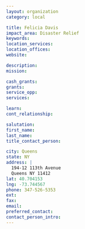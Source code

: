 ```yaml
---
layout: organization
category: local

title: Felicia Davis
impact_area: Disaster Relief
keywords: 
location_services: 
location_offices: 
website: 

description: 
mission: 

cash_grants: 
grants: 
service_opp: 
services: 

learn: 
cont_relationship: 

salutation: 
first_name: 
last_name: 
title_contact_person: 

city: Queens
state: NY
address: |
  194-12 113th Avenue     
  Queens NY 11412
lat: 40.704153
lng: -73.744567
phone: 347-526-5353
ext: 
fax: 
email: 
preferred_contact: 
contact_person_intro: 
---
```

